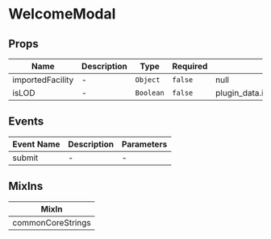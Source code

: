 # WelcomeModal

## Props

<!-- @vuese:WelcomeModal:props:start -->
|Name|Description|Type|Required|Default|
|---|---|---|---|---|
|importedFacility|-|`Object`|`false`|null|
|isLOD|-|`Boolean`|`false`|plugin_data.isSubsetOfUsersDevice|

<!-- @vuese:WelcomeModal:props:end -->


## Events

<!-- @vuese:WelcomeModal:events:start -->
|Event Name|Description|Parameters|
|---|---|---|
|submit|-|-|

<!-- @vuese:WelcomeModal:events:end -->


## MixIns

<!-- @vuese:WelcomeModal:mixIns:start -->
|MixIn|
|---|
|commonCoreStrings|

<!-- @vuese:WelcomeModal:mixIns:end -->
